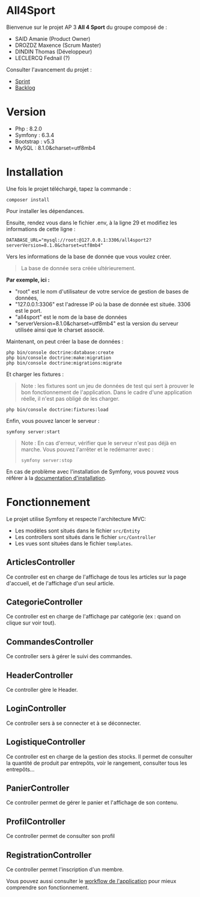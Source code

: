 # All4Sport

Bienvenue sur le projet AP 3 **All 4 Sport** du groupe composé de : 
- SAID Amanie (Product Owner)
- DROZDZ Maxence (Scrum Master)
- DINDIN Thomas (Développeur)
- LECLERCQ Fednail (?)

Consulter l'avancement du projet : 
- [Sprint](https://docs.google.com/spreadsheets/d/1X8ZiPfPumHjeALstA8qJeBMtIhWIIcl2lHCaWqv1uPg/edit?usp=sharing)
- [Backlog](https://docs.google.com/spreadsheets/d/1EfW7q80v_289lYrGj0lX8t0BOPR89cdcU7t_gQZQ6oo/edit?usp=sharing)

# Version 

- Php : 8.2.0
- Symfony : 6.3.4
- Bootstrap : v5.3
- MySQL : 8.1.0&charset=utf8mb4 

# Installation 

Une fois le projet téléchargé, tapez la commande :
```
composer install
```
Pour installer les dépendances. 

Ensuite, rendez vous dans le fichier .env, à la ligne 29 et modifiez les informations de cette ligne : 
```
DATABASE_URL="mysql://root:@127.0.0.1:3306/all4sport2?serverVersion=8.1.0&charset=utf8mb4"
```
Vers les informations de la base de donnée que vous voulez créer. 
> La base de donnée sera créée ultérieurement.

**Par exemple, ici :**
- "root" est le nom d'utilisateur de votre service de gestion de bases de données,
-  "127.0.0.1:3306" est l'adresse IP où la base de donnée est située. 3306 est le port.
-  "all4sport" est le nom de la base de données
-  "serverVersion=8.1.0&charset=utf8mb4" est la version du serveur utilisée ainsi que le charset associé.

Maintenant, on peut créer la base de données : 
```
php bin/console doctrine:database:create
php bin/console doctrine:make:migration
php bin/console doctrine:migrations:migrate
```

Et charger les fixtures : 
> Note : les fixtures sont un jeu de données de test qui sert à prouver le bon fonctionnement de l'application. Dans le cadre d'une application réelle, il n'est pas obligé de les charger. 
```
php bin/console doctrine:fixtures:load
```

Enfin, vous pouvez lancer le serveur : 
```
symfony server:start
```

> Note : En cas d'erreur, vérifier que le serveur n'est pas déjà en marche. Vous pouvez l'arrêter et le redémarrer avec :
> ```
> symfony server:stop
> ```

En cas de problème avec l'installation de Symfony, vous pouvez vous référer à la [documentation d'installation](https://symfony.com/doc/current/setup.html).


 # Fonctionnement 
 Le projet utilise Symfony et respecte l'architecture MVC:
 - Les modèles sont situés dans le fichier `src/Entity`
 - Les controllers sont situés dans le fichier `src/Controller`
 - Les vues sont situées dans le fichier `templates`.

## ArticlesController
Ce controller est en charge de l'affichage de tous les articles sur la page d'accueil, et de l'affichage d'un seul article.

## CategorieController
Ce controller est en charge de l'affichage par catégorie (ex : quand on clique sur voir tout).

## CommandesController
Ce controller sers à gérer le suivi des commandes.

## HeaderController
Ce controller gère le Header.

## LoginController
Ce controller sers à se connecter et à se déconnecter.

## LogistiqueController
Ce controller est en charge de la gestion des stocks. Il permet de consulter la quantité de produit par entrepôts, voir le rangement, consulter tous les entrepôts...

## PanierController
Ce controller permet de gérer le panier et l'affichage de son contenu.
## ProfilController
Ce controller permet de consulter son profil

## RegistrationController
Ce controller permet l'inscription d'un membre.

Vous pouvez aussi consulter le [workflow de l'application](https://lucid.app/lucidchart/6e06ae30-7beb-4b9a-af9d-9da4e0d08af3/edit?viewport_loc=-601%2C345%2C2453%2C1037%2C0_0&invitationId=inv_8c7289d4-0f3a-4125-9a14-ce760f462cb9) pour mieux comprendre son fonctionnement.
